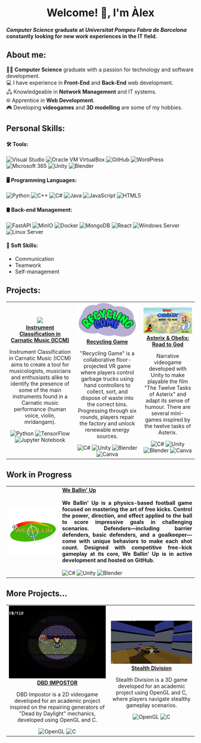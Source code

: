 # <div align="center">Welcome! 👋, I'm Àlex</div>  
#### *Computer Science* graduate at *Universitat Pompeu Fabra de Barcelona* constantly looking for new work experiences in the IT field.

## About me:
👨‍💻 **Computer Science** graduate with a passion for technology and software development.  
💻 I have experience in **Front-End** and **Back-End** web development.  
🖧 Knowledgeable in **Network Management** and IT systems.  
🌐 Apprentice in **Web Development**.  
🎮 Developing **videogames** and **3D modelling** are some of my hobbies.  

## Personal Skills:

#### 🛠️ Tools:
![Visual Studio](https://img.shields.io/badge/Visual%20Studio-5C2D91?style=flat&logo=visual%20studio&logoColor=white)  ![Oracle VM VirtualBox](https://img.shields.io/badge/VirtualBox-183A61?style=flat&logo=virtualbox&logoColor=white)  ![GitHub](https://img.shields.io/badge/GitHub-181717?style=flat&logo=github&logoColor=white)  ![WordPress](https://img.shields.io/badge/WordPress-21759B?style=flat&logo=wordpress&logoColor=white)  ![Microsoft 365](https://img.shields.io/badge/Microsoft%20365-D83B01?style=flat&logo=microsoft%20office&logoColor=white) ![Unity](https://img.shields.io/badge/Unity-000000?style=flat&logo=unity&logoColor=white)  ![Blender](https://img.shields.io/badge/Blender-000000?style=flat&logo=blender&logoColor=white)  

#### 🖥️ Programming Languages:
![Python](https://img.shields.io/badge/Python-3776AB?style=flat&logo=python&logoColor=white)  ![C++](https://img.shields.io/badge/C++-00599C?style=flat&logo=cplusplus&logoColor=white)  ![C#](https://img.shields.io/badge/C%23-239120?style=flat&logo=csharp&logoColor=white)  ![Java](https://img.shields.io/badge/Java-007396?style=flat&logo=java&logoColor=white)  ![JavaScript](https://img.shields.io/badge/JavaScript-F7DF1E?style=flat&logo=javascript&logoColor=black)  ![HTML5](https://img.shields.io/badge/HTML5-E34F26?style=flat&logo=html5&logoColor=white)  

#### 🛢 Back-end Management:
![FastAPI](https://img.shields.io/badge/FastAPI-009688?style=flat&logo=fastapi&logoColor=white)  ![MinIO](https://img.shields.io/badge/MinIO-FF3333?style=flat&logo=minio&logoColor=white)  ![Docker](https://img.shields.io/badge/Docker-2496ED?style=flat&logo=docker&logoColor=white)  ![MongoDB](https://img.shields.io/badge/MongoDB-47A248?style=flat&logo=mongodb&logoColor=white)  ![React](https://img.shields.io/badge/React-61DAFB?style=flat&logo=react&logoColor=black)  ![Windows Server](https://img.shields.io/badge/Windows%20Server-0078D6?style=flat&logo=windows&logoColor=white)  ![Linux Server](https://img.shields.io/badge/Linux%20Server-FCC624?style=flat&logo=linux&logoColor=black)  

#### 🤝 Soft Skills:
- Communication  
- Teamwork  
- Self-management  

## Projects:
<div align="center">
  <table>
    <tr>
      <td align="center">
        <a href="https://github.com/Dunxter/iccm/">
          <img src="https://github.com/Dunxter/iccm/blob/main/Carnatic-Trinity-by-S-Rajam.jpeg" width="300" />
          <br />
          <strong>Instrument Classification in Carnatic Music (ICCM)</strong>
        </a>
        <p>Instrument Classification in Carnatic Music (ICCM) aims to create a tool for musicologists, musicians and enthusiasts alike to identify the presence of some of the main instruments found in a Carnatic music performance (human voice, violin, mridangam).</p>
        <img src="https://img.shields.io/badge/Python-3776AB?style=flat&logo=python&logoColor=white" alt="Python" />
        <img src="https://img.shields.io/badge/TensorFlow-FF6F00?style=flat&logo=tensorflow&logoColor=white" alt="TensorFlow" />
        <img src="https://img.shields.io/badge/Jupyter-F37626?style=flat&logo=jupyter&logoColor=white" alt="Jupyter Notebook" />
      </td>
      <td align="center">
        <a href="https://github.com/AlexHerreroDiaz/SI_Recycling">
          <img src="https://github.com/AlexHerreroDiaz/SI_Recycling/blob/main/logoGame.png" width="300" />
          <br />
          <strong>Recycling Game</strong>
        </a>
        <p>"Recycling Game" is a collaborative floor-projected VR game where players control garbage trucks using hand controllers to collect, sort, and dispose of waste into the correct bins. Progressing through six rounds, players repair the factory and unlock renewable energy sources.</p>
        <img src="https://img.shields.io/badge/C%23-239120?style=flat&logo=csharp&logoColor=white" alt="C#" />
        <img src="https://img.shields.io/badge/Unity-000000?style=flat&logo=unity&logoColor=white" alt="Unity" />
        <img src="https://img.shields.io/badge/Blender-000000?style=flat&logo=blender&logoColor=white" alt="Blender" />
        <img src="https://img.shields.io/badge/Canva-00C4CC?style=flat&logo=canva&logoColor=white" alt="Canva" />
      </td>
      <td align="center">
        <a href="https://github.com/jahanzeb1000/asterixiobelix">
          <img src="https://github.com/AlexHerreroDiaz/AlexHerreroDiaz/blob/main/Thumbnails/Asterix%26Obelix.png" width="300" />
          <br />
          <strong>Asterix & Obelix: Road to God</strong>
        </a>
        <p>Narrative videogame developed with Unity to make playable the film "The Twelve Tasks of Asterix" and adapt its sense of humour. There are several mini-games inspired by the twelve tasks of Asterix.</p>
        <img src="https://img.shields.io/badge/C%23-239120?style=flat&logo=csharp&logoColor=white" alt="C#" />
        <img src="https://img.shields.io/badge/Unity-000000?style=flat&logo=unity&logoColor=white" alt="Unity" />
        <img src="https://img.shields.io/badge/Blender-000000?style=flat&logo=blender&logoColor=white" alt="Blender" />
        <img src="https://img.shields.io/badge/Canva-00C4CC?style=flat&logo=canva&logoColor=white" alt="Canva" />
      </td>
    </tr>
  </table>
</div>

## Work in Progress

<div align="center">
  <table>
  <tr>
      <td align="center">
        <a href="https://github.com/AlexHerreroDiaz/AlexHerreroDiaz/blob/main/Thumbnails/WeBallinUp/README_WBU.md">
          <img src="https://github.com/AlexHerreroDiaz/AlexHerreroDiaz/blob/main/Thumbnails/WeBallinUp/WeBallinUP_LOGO.png" width="1500" />
        </a>
      </td>
      <td align="justify">
        <a href="https://github.com/AlexHerreroDiaz/AlexHerreroDiaz/blob/main/Thumbnails/WeBallinUp/README_WBU.md">
          <strong>We Ballin' Up </strong>
          <br/>
          <br/>
        </a>
        <strong>We Ballin' Up is a physics-based football game focused on mastering the art of free kicks. Control the power, direction, and effect applied to the ball to score impressive goals in challenging scenarios. Defenders—including barrier defenders, basic defenders, and a goalkeeper—come with unique behaviors to make each shot count. Designed with competitive free-kick gameplay at its core, We Ballin' Up is in active development and hosted on GitHub.</strong>
        <br/><br/>
        <img src="https://img.shields.io/badge/C%23-239120?style=flat&logo=csharp&logoColor=white" alt="C#" />
        <img src="https://img.shields.io/badge/Unity-000000?style=flat&logo=unity&logoColor=white" alt="Unity" />
        <img src="https://img.shields.io/badge/Blender-000000?style=flat&logo=blender&logoColor=white" alt="Blender" />
      </td>
  </tr>
  </table>
</div>



## More Projects...


<div align="center">
  <table>
    <tr>
       <td align="center">
        <a href="https://www.youtube.com/watch?v=JQzXTE7kgvg">
          <img src="https://github.com/AlexHerreroDiaz/AlexHerreroDiaz/blob/main/Thumbnails/DBDImpostor.png" width="300" />
          <br />
          <strong>DBD IMPOSTOR</strong>
        </a>
        <p>DBD Impostor is a 2D videogame developed for an academic project inspired on the repairing generators of "Dead by Daylight" mechanics, developed using OpenGL and C.</p>
        <img src="https://img.shields.io/badge/OpenGL-5586A4?style=flat&logo=opengl&logoColor=white" alt="OpenGL" />
        <img src="https://img.shields.io/badge/C-A8B9CC?style=flat&logo=c&logoColor=white" alt="C" />
      </td>
      <td align="center">
        <a href="https://youtu.be/8IhUWUcWSMw">
          <img src="https://github.com/AlexHerreroDiaz/AlexHerreroDiaz/blob/main/Thumbnails/StealthDivision.png" width="300" />
          <br />
          <strong>Stealth Division</strong>
        </a>
        <p>Stealth Division is a 3D game developed for an academic project using OpenGL and C, where players navigate stealthy gameplay scenarios.</p>
        <img src="https://img.shields.io/badge/OpenGL-5586A4?style=flat&logo=opengl&logoColor=white" alt="OpenGL" />
        <img src="https://img.shields.io/badge/C-A8B9CC?style=flat&logo=c&logoColor=white" alt="C" />
      </td>
    </tr>
  </table>
</div>

